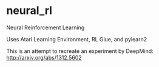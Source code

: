 # neural_rl

Neural Reinforcement Learning

Uses Atari Learning Environment, RL Glue, and pylearn2

This is an attempt to recreate an experiment by DeepMind: http://arxiv.org/abs/1312.5602
